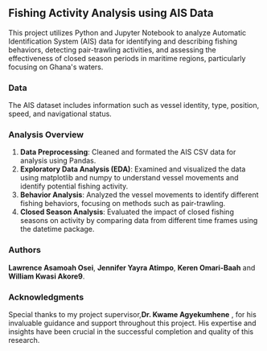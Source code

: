## Fishing Activity Analysis using AIS Data

This project utilizes Python and Jupyter Notebook to analyze Automatic Identification System (AIS) data for identifying and describing fishing behaviors, detecting pair-trawling activities, and assessing the effectiveness of closed season periods in maritime regions, particularly focusing on Ghana's waters.

### Data

The AIS dataset includes information such as vessel identity, type, position, speed, and navigational status. 


### Analysis Overview

1. **Data Preprocessing**: Cleaned and formated the AIS CSV data for analysis using Pandas.
2. **Exploratory Data Analysis (EDA)**: Examined and visualized the data using matplotlib and numpy to understand vessel movements and identify potential fishing activity.
3. **Behavior Analysis**: Analyzed the vessel movements to identify different fishing behaviors, focusing on methods such as pair-trawling.
4. **Closed Season Analysis**: Evaluated the impact of closed fishing seasons on activity by comparing data from different time frames using the datetime package.


### Authors

**Lawrence Asamoah Osei**,
**Jennifer Yayra Atimpo**,
**Keren Omari-Baah** and
**William Kwasi Akore9**. 


### Acknowledgments

Special thanks to my project supervisor,**Dr. Kwame Agyekumhene** , for his invaluable guidance and support throughout this project. His expertise and insights have been crucial in the successful completion and quality of this research.

